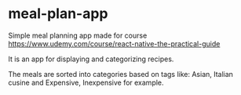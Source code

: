 # meal-plan-app
 Simple meal planning app made for course https://www.udemy.com/course/react-native-the-practical-guide

It is an app for displaying and categorizing recipes.

The meals are sorted into categories based on tags like: Asian, Italian cusine and Expensive, Inexpensive for example.

